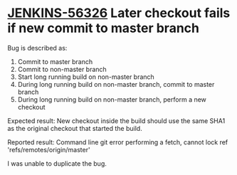 # [JENKINS-56326](https://issues.jenkins-ci.org/browse/JENKINS-56326) Later checkout fails if new commit to master branch

Bug is described as:

1. Commit to master branch
2. Commit to non-master branch
3. Start long running build on non-master branch
4. During long running build on non-master branch, commit to master branch
5. During long running build on non-master branch, perform a new checkout

Expected result: New checkout inside the build should use the same SHA1 as 
the original checkout that started the build.

Reported result: Command line git error performing a fetch, cannot lock ref 'refs/remotes/origin/master'

I was unable to duplicate the bug.
